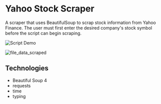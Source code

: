 
# Yahoo Stock Scraper
A scraper that uses BeautifulSoup to scrap stock information from Yahoo Finance. The user must first enter the desired company's stock symbol before the script can begin scraping.

![Script Demo](https://j.gifs.com/p8rqjm.gif)

![file_data_scraped](https://user-images.githubusercontent.com/63922149/114342209-742cf580-9b29-11eb-9068-26f5e9322124.png)

## Technologies
- Beautiful Soup 4
- requests
- time
- typing
